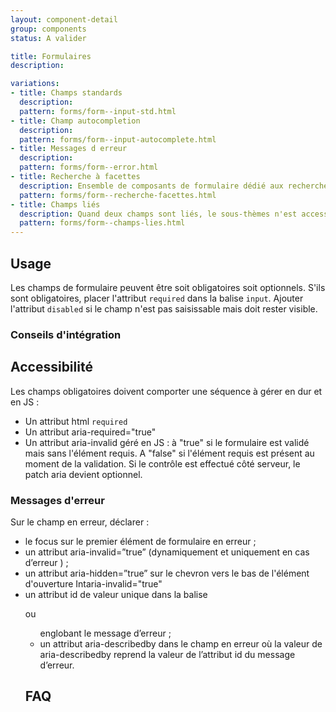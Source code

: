 ```yaml
---
layout: component-detail
group: components
status: A valider

title: Formulaires
description:

variations:
- title: Champs standards
  description:
  pattern: forms/form--input-std.html
- title: Champ autocompletion
  description:
  pattern: forms/form--input-autocomplete.html
- title: Messages d erreur
  description:
  pattern: forms/form--error.html
- title: Recherche à facettes
  description: Ensemble de composants de formulaire dédié aux recherches
  pattern: forms/form--recherche-facettes.html
- title: Champs liés
  description: Quand deux champs sont liés, le sous-thèmes n'est accessible qu'après avoir validé le premier champ.
  pattern: forms/form--champs-lies.html
---
```


## Usage

Les champs de formulaire peuvent être soit obligatoires soit optionnels. S'ils sont obligatoires, placer l'attribut `required` dans la balise `input`.
Ajouter l'attribut `disabled` si le champ n'est pas saisissable mais doit rester visible.

### Conseils d'intégration


## Accessibilité

Les champs obligatoires doivent comporter une séquence à gérer en dur et en JS :
* Un attribut html `required`
* Un attribut aria-required="true"
* Un attribut aria-invalid géré en JS : à "true" si le formulaire est validé mais sans l'élément requis. A "false" si l'élément requis est présent au moment de la validation. Si le contrôle est effectué côté serveur, le patch aria devient optionnel.

### Messages d'erreur

Sur le champ en erreur, déclarer  :
* le focus sur le premier élément de formulaire en erreur ;
* un attribut aria-invalid=”true” (dynamiquement et uniquement en cas d’erreur ) ;
* un attribut aria-hidden=”true” sur le chevron vers le bas de l'élément d'ouverture  Intaria-invalid="true"
* un attribut id de valeur unique dans la balise <p> ou <ul> englobant le message d’erreur ;
* un attribut aria-describedby dans le champ en erreur où la valeur de aria-describedby reprend la valeur de l’attribut id du message d’erreur.


## FAQ
